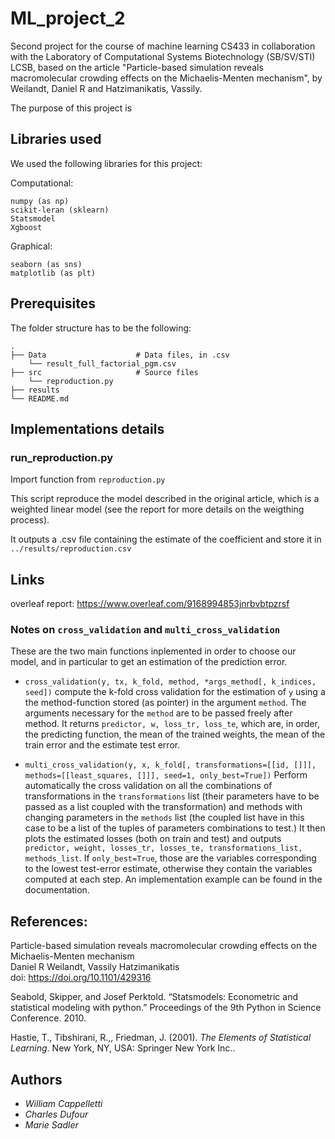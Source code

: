 # ML_project_2

Second project for the course of machine learning CS433 in collaboration with the Laboratory of Computational Systems Biotechnology (SB/SV/STI) LCSB, based on the article "Particle-based simulation reveals macromolecular crowding effects on the Michaelis-Menten mechanism", by Weilandt, Daniel R and Hatzimanikatis, Vassily.

The purpose of this project is 

## Libraries used
We used the following libraries for this project:


 Computational:

    numpy (as np)
    scikit-leran (sklearn)
    Statsmodel
    Xgboost

Graphical:

    seaborn (as sns)
    matplotlib (as plt)


## Prerequisites

The folder structure has to be the following:

    .
    ├── Data                    # Data files, in .csv
        └── result_full_factorial_pgm.csv
    ├── src                     # Source files
        └── reproduction.py
    ├── results
    └── README.md


## Implementations details
### run_reproduction.py

Import function from `reproduction.py`

This script reproduce the model described in the original article, which is a weighted linear model (see the report for more details on the weigthing process).

It outputs a .csv file containing the estimate of the coefficient and store it in `../results/reproduction.csv`

## Links

overleaf report: https://www.overleaf.com/9168994853jnrbvbtpzrsf


### Notes on `cross_validation` and `multi_cross_validation`

These are the two main functions inplemented in order to choose our model, and in particular to get an estimation of the prediction error.

* `cross_validation(y, tx, k_fold, method, *args_method[, k_indices, seed])` compute the k-fold cross validation for the estimation of `y` using a the method-function stored (as pointer) in the argument `method`. The arguments necessary for the `method` are to be passed freely after method. It returns `predictor, w, loss_tr, loss_te`, which are, in order, the predicting function, the mean of the trained weights, the mean of the train error and the estimate test error.

* `multi_cross_validation(y, x, k_fold[, transformations=[[id, []]], methods=[[least_squares, []]], seed=1, only_best=True])` Perform automatically the cross validation on all the combinations of transformations in the `transformations` list (their parameters have to be passed as a list coupled with the transformation) and methods with changing parameters in the `methods` list (the coupled list have in this case to be a list of the tuples of parameters combinations to test.) It then plots the estimated losses (both on train and test) and outputs `predictor, weight, losses_tr, losses_te, transformations_list, methods_list`. If `only_best=True`, those are the variables corresponding to the lowest test-error estimate, otherwise they contain the variables computed at each step. An implementation example can be found in the documentation.


## References:

Particle-based simulation reveals macromolecular crowding effects on the Michaelis-Menten mechanism                                    
Daniel R Weilandt, Vassily Hatzimanikatis                                                                                           
doi: https://doi.org/10.1101/429316

Seabold, Skipper, and Josef Perktold. “Statsmodels: Econometric and statistical modeling with python.” Proceedings of the 9th Python in Science Conference. 2010.

Hastie, T., Tibshirani, R.,, Friedman, J. (2001). _The Elements of Statistical Learning_. New York, NY, USA: Springer New York Inc..



## Authors

* *William Cappelletti*
* *Charles Dufour*
* *Marie Sadler*
